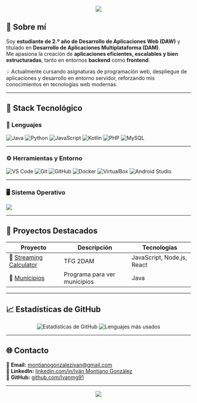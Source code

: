 <p align="center">
  <img src="https://capsule-render.vercel.app/api?type=waving&color=0:007ACC,100:00C8FF&height=180&section=header&text=Iván%20Montiano%20González&fontSize=35&fontColor=ffffff" />
</p>

## 👋 Sobre mí

Soy **estudiante de 2.º año de Desarrollo de Aplicaciones Web (DAW)** y titulado en **Desarrollo de Aplicaciones Multiplataforma (DAM)**.  
Me apasiona la creación de **aplicaciones eficientes, escalables y bien estructuradas**, tanto en entornos **backend** como **frontend**.  

💡 Actualmente cursando asignaturas de programación web, despliegue de aplicaciones y desarrollo en entorno servidor, reforzando mis conocimientos en tecnologías web modernas.


---

## 🧠 Stack Tecnológico

### 💬 Lenguajes
![Java](https://img.shields.io/badge/Java-ED8B00?style=for-the-badge&logo=openjdk&logoColor=white)
![Python](https://img.shields.io/badge/Python-3670A0?style=for-the-badge&logo=python&logoColor=ffdd54)
![JavaScript](https://img.shields.io/badge/JavaScript-F7DF1E?style=for-the-badge&logo=javascript&logoColor=black)
![Kotlin](https://img.shields.io/badge/Kotlin-0095D5?style=for-the-badge&logo=kotlin&logoColor=white)
![PHP](https://img.shields.io/badge/PHP-777BB4?style=for-the-badge&logo=php&logoColor=white)
![MySQL](https://img.shields.io/badge/MySQL-005C84?style=for-the-badge&logo=mysql&logoColor=white)

---

### ⚙️ Herramientas y Entorno
![VS Code](https://img.shields.io/badge/VS%20Code-0078D4?style=for-the-badge&logo=visualstudiocode&logoColor=white)
![Git](https://img.shields.io/badge/Git-F05033?style=for-the-badge&logo=git&logoColor=white)
![GitHub](https://img.shields.io/badge/GitHub-181717?style=for-the-badge&logo=github&logoColor=white)
![Docker](https://img.shields.io/badge/Docker-2496ED?style=for-the-badge&logo=docker&logoColor=white)
![VirtualBox](https://img.shields.io/badge/VirtualBox-183A61?style=for-the-badge&logo=virtualbox&logoColor=white)
![Android Studio](https://img.shields.io/badge/Android%20Studio-3DDC84?style=for-the-badge&logo=androidstudio&logoColor=white)

---

### 🖥️ Sistema Operativo
<a title="Windows 10 Home 22H2">
  <img src="https://img.shields.io/badge/Windows-0078D6?style=for-the-badge&logo=windows&logoColor=white" />
</a>



---

## 📂 Proyectos Destacados

| Proyecto | Descripción | Tecnologías |
|-----------|--------------|--------------|
| 🚀 [Streaming Calculator](https://github.com/Ivanmg91/TFGv2) | TFG 2DAM | JavaScript, Node.js, React |
| 📱 [Municipios](https://github.com/Ivanmg91/Sostenibilidad/tree/main/Csv%20%2B%20Java) | Programa para ver municipios | Java |

---

## 📈 Estadísticas de GitHub

<p align="center">
  <img src="https://github-readme-stats.vercel.app/api?username=Ivanmg91&show_icons=true&theme=tokyonight" alt="Estadísticas de GitHub" />
  <img src="https://github-readme-stats.vercel.app/api/top-langs/?username=Ivanmg91&layout=compact&theme=tokyonight" alt="Lenguajes más usados" />
</p>

---

<!-- ## 🧰 Áreas de Interés

- Arquitectura de software  
- Desarrollo multiplataforma  
- Optimización de rendimiento  
- APIs REST y microservicios  
- Automatización y scripting   

--- -->

## 🌐 Contacto

📧 **Email:** montianogonzalezivan@gmail.com  
💼 **LinkedIn:** [linkedin.com/in/Iván Montiano González](https://www.linkedin.com/in/ivan-montiano-gonzalez-304166358/)  
🐙 **GitHub:** [github.com/Ivanmg91](https://github.com/Ivanmg91)  

---

<p align="center">
  <img src="https://capsule-render.vercel.app/api?type=waving&color=0:00C8FF,100:007ACC&height=120&section=footer" />
</p>
